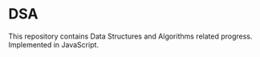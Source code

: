 # DSA
This repository contains Data Structures and Algorithms related progress. Implemented in JavaScript.
